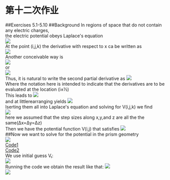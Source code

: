 第十二次作业
====
##Exercises 5.1-5.10
##Background
In regions of space that do not contain any electric charges,<br>
the electric potential obeys Laplace's equation<br>
![](https://github.com/kolir/compuational_physics_N2014301020137/blob/master/File_2/12.1.png)<br>
At the point (i,j,k) the derivative with respect to x ca be written as  
![](https://github.com/kolir/compuational_physics_N2014301020137/blob/master/File_2/12.2.png)<br>
Another conceivable way is  
![](https://github.com/kolir/compuational_physics_N2014301020137/blob/master/File_2/12.3.png)<br>
or  
![](https://github.com/kolir/compuational_physics_N2014301020137/blob/master/File_2/12.4.png)<br>
Thus, it is natural to write the second partial derivative as 
![](https://github.com/kolir/compuational_physics_N2014301020137/blob/master/File_2/12.5.png)<br>
Where the notation here is intended to indicate that the derivatives are to be evaluated at the location (i±½)  
This leads to 
![](https://github.com/kolir/compuational_physics_N2014301020137/blob/master/File_2/12.6.png)<br>
and at littlerearranging yields 
![](https://github.com/kolir/compuational_physics_N2014301020137/blob/master/File_2/12.7.png)<br>
Iserting them all into Laplace's equation and solving for V(i,j,k) we find  
![](https://github.com/kolir/compuational_physics_N2014301020137/blob/master/File_2/12.8.png)<br>
here we assumed that the step sizes along x,y,and z are all the the same(Δx=Δy=Δz)  
Then we have the potential function V(i,j) that satisfies 
![](https://github.com/kolir/compuational_physics_N2014301020137/blob/master/File_2/12.9.png)<br>
##Now we want to solve for the potential in the prism geometry  
![](https://github.com/kolir/compuational_physics_N2014301020137/blob/master/File_2/12.10.png)<br>
[Code1](https://github.com/kolir/compuational_physics_N2014301020137/blob/master/File_1/Homework_12.1.py)<br>
[Code2](https://github.com/kolir/compuational_physics_N2014301020137/blob/master/File_1/Homework_12.2.py)<br>
We use initial guess V₁:  
![](https://github.com/kolir/compuational_physics_N2014301020137/blob/master/File_2/12.11.png)<br>
Running the code we obtain the result like that:
![](https://github.com/kolir/compuational_physics_N2014301020137/blob/master/File_2/12.12.png)<br>
![](https://github.com/kolir/compuational_physics_N2014301020137/blob/master/File_2/12.13.png)<br>



